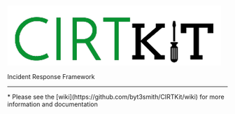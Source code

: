 ![CIRTKit](data/img/cirtkit_logo.png)

Incident Response Framework

<hr />
* Please see the [wiki](https://github.com/byt3smith/CIRTKit/wiki) for more information and documentation
